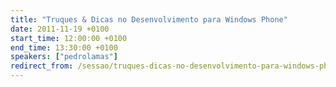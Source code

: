 ```yaml
---
title: "Truques & Dicas no Desenvolvimento para Windows Phone"
date: 2011-11-19 +0100
start_time: 12:00:00 +0100
end_time: 13:30:00 +0100
speakers: ["pedrolamas"]
redirect_from: /sessao/truques-dicas-no-desenvolvimento-para-windows-phone/
---
```

